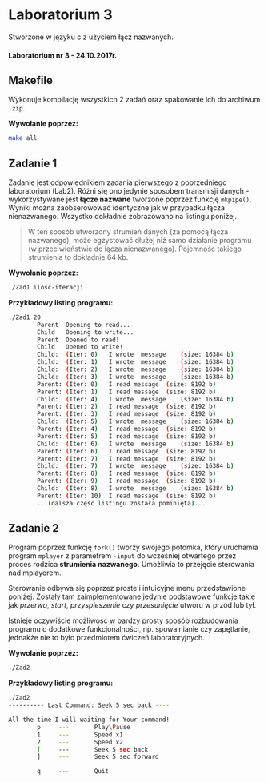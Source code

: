 # Laboratorium 3

Stworzone w języku c z użyciem łącz nazwanych.

#### Laboratorium nr 3 - 24.10.2017r.



## Makefile

Wykonuje kompilację wszystkich 2 zadań oraz spakowanie ich do archiwum `.zip`. 

**Wywołanie poprzez:**  

```bash
make all
```



## Zadanie 1

Zadanie jest odpowiednikiem zadania pierwszego z poprzedniego laboratorium (Lab2). Różni się ono jedynie sposobem transmisji danych - wykorzystywane jest **łącze nazwane** tworzone poprzez funkcję `mkpipe()`. Wyniki można zaobserowować identyczne jak w przypadku łącza nienazwanego. Wszystko
dokładnie zobrazowano na listingu poniżej.

> W ten sposób utworzony strumień danych (za pomocą łącza nazwanego), może egzystować dłużej niż samo działanie programu (w przeciwieństwie do łącza nienazwanego).
> Pojemnośc takiego strumienia to dokładnie 64 kb.

**Wywołanie poprzez:**  

```bash
./Zad1 ilość-iteracji
```



**Przykładowy listing programu:**

```bash
./Zad1 20
        Parent	Opening to read...
        Child	Opening to write...
        Parent	Opened to read!
        Child	Opened to write!
        Child:	(Iter: 0)	I wrote  message	(size: 16384 b)
        Child:	(Iter: 1)	I wrote  message	(size: 16384 b)
        Child:	(Iter: 2)	I wrote  message	(size: 16384 b)
        Child:	(Iter: 3)	I wrote  message	(size: 16384 b)
        Parent:	(Iter: 0)	I read message	(size: 8192 b)
        Parent:	(Iter: 1)	I read message	(size: 8192 b)
        Child:	(Iter: 4)	I wrote  message	(size: 16384 b)
        Parent:	(Iter: 2)	I read message	(size: 8192 b)
        Parent:	(Iter: 3)	I read message	(size: 8192 b)
        Child:	(Iter: 5)	I wrote  message	(size: 16384 b)
        Parent:	(Iter: 4)	I read message	(size: 8192 b)
        Parent:	(Iter: 5)	I read message	(size: 8192 b)
        Child:	(Iter: 6)	I wrote  message	(size: 16384 b)
        Parent:	(Iter: 6)	I read message	(size: 8192 b)
        Parent:	(Iter: 7)	I read message	(size: 8192 b)
        Child:	(Iter: 7)	I wrote  message	(size: 16384 b)
        Parent:	(Iter: 8)	I read message	(size: 8192 b)
        Parent:	(Iter: 9)	I read message	(size: 8192 b)
        Child:	(Iter: 8)	I wrote  message	(size: 16384 b)
        Parent:	(Iter: 10)	I read message	(size: 8192 b)
        ...(dalsza część listingu została pominięta)...
```



## Zadanie 2

Program poprzez funkcję `fork()` tworzy swojego potomka, który uruchamia program `mplayer` z parametrem `-input` do wcześniej otwartego przez proces rodzica **strumienia nazwanego**. Umożliwia to przejęcie sterowania nad mplayerem.

Sterowanie odbywa się poprzez proste i intuicyjne menu przedstawione poniżej.
Zostały tam zaimplementowane jedynie podstawowe funkcje takie jak *przerwa*, *start*, *przyspieszenie* czy *przesunięcie* utworu w przód lub tył.

Istnieje oczywiście możliwość w bardzy prosty sposób rozbudowania programu o dodatkowe funkcjonalności, np. spowalnianie czy zapętlanie, jednakże nie to było przedmiotem ćwiczeń laboratoryjnych.

**Wywołanie poprzez:**  

```bash
./Zad2
```



**Przykładowy listing programu:**

```bash
./Zad2 
---------- Last Command: Seek 5 sec back ----

All the time I will waiting for Your command!
        p	  ---	    Play\Pause
        1	  ---	    Speed x1
        2	  ---	    Speed x2
        [     ---   	Seek 5 sec back
        ]	  ---	    Seek 5 sec forward

        q     ---    	Quit
```



